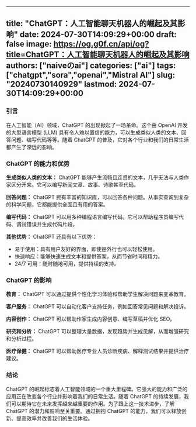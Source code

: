 
---
title: "ChatGPT：人工智能聊天机器人的崛起及其影响"
date: 2024-07-30T14:09:29+00:00
draft: false
image: https://og.g0f.cn/api/og?title=ChatGPT：人工智能聊天机器人的崛起及其影响
authors: ["naiveのai"]
categories: ["ai"]
tags: ["chatgpt","sora","openai","Mistral AI"]
slug: "20240730140929"
lastmod: 2024-07-30T14:09:29+00:00
---
### 引言

在人工智能（AI）领域，ChatGPT 的出现掀起了一场革命。这个由 OpenAI 开发的大型语言模型 (LLM) 具有令人难以置信的能力，可以生成类似人类的文本、回答问题、编写代码等等。随着 ChatGPT 的普及，它对各个行业和我们的日常生活都产生了深远的影响。

### ChatGPT 的能力和优势

**生成类似人类的文本：** ChatGPT 能够产生流畅且连贯的文本，几乎无法与人类作家区分开来。它可以编写新闻文章、故事、诗歌甚至代码。

**回答问题：** ChatGPT 拥有丰富的知识库，可以回答各种问题。从事实查询到复杂的科学问题，它都能提供全面且有用的答案。

**编写代码：** ChatGPT 可以用多种编程语言编写代码。它可以帮助程序员编写代码、调试错误并生成代码片段。

**其他优势：** ChatGPT 还具有以下优势：

* 易于使用：具有用户友好的界面，即使是外行也可以轻松使用。
* 快速响应：能够快速生成文本和提供答案，从而节省时间和精力。
* 24/7 可用：随时随地可用，提供持续的支持。

### ChatGPT 的影响

**教育：** ChatGPT 可以通过提供个性化学习体验和帮助学生解决问题来变革教育。

**客户服务：** ChatGPT 可以自动化客户支持任务，例如回答常见问题和解决投诉。

**内容创作：** ChatGPT 可以帮助作家生成内容创意、编写草稿并优化 SEO。

**研究和分析：** ChatGPT 可以整理大量数据，发现趋势并生成见解，从而增强研究和分析过程。

**医疗保健：** ChatGPT 可以帮助医疗专业人员诊断疾病、解释测试结果并提供治疗建议。

### 结论

ChatGPT 的崛起标志着人工智能领域的一个重大里程碑。它强大的能力和广泛的应用正在改变各个行业并影响着我们的日常生活。随着 ChatGPT 的持续发展，我们可以期待它在未来发挥越来越重要的作用。为了跟上这一技术进步，了解 ChatGPT 的潜力和影响至关重要。通过拥抱 ChatGPT 的能力，我们可以释放创新、提高效率并改善我们的生活体验。